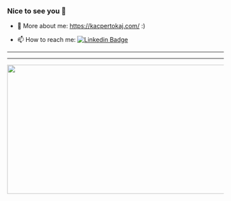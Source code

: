 ### Nice to see you 👋

- 💬 More about me: https://kacpertokaj.com/ :)

<!--
**Coz1n1/Coz1n1** is a ✨ _special_ ✨ repository because its `README.md` (this file) appears on your GitHub profile.

Here are some ideas to get you started:

- 🔭 I’m currently working on ...
- 🌱 I’m currently learning ...
- 👯 I’m looking to collaborate on ...
- 🤔 I’m looking for help with ...
- 
- 
- 😄 Pronouns: ...
- ⚡ Fun fact: ...
-->
- 📫 How to reach me: [![Linkedin Badge](https://img.shields.io/badge/-LinkedIn-blue?style=flat&logo=Linkedin&logoColor=white)](https://www.linkedin.com/in/kacper-tokaj/)

---


---

<div>
  <img src="https://media.giphy.com/media/v1.Y2lkPTc5MGI3NjExNzY4NjlveWd5aWVlbmFvYTlrd2JkaGpiazF2aXFnMGV0Z28zc2xtaSZlcD12MV9pbnRlcm5hbF9naWZfYnlfaWQmY3Q9Zw/3o6ZtaNTM9Dzesi5C8/giphy.gif)https://media.giphy.com/media/v1.Y2lkPTc5MGI3NjExNzY4NjlveWd5aWVlbmFvYTlrd2JkaGpiazF2aXFnMGV0Z28zc2xtaSZlcD12MV9pbnRlcm5hbF9naWZfYnlfaWQmY3Q9Zw/3o6ZtaNTM9Dzesi5C8/giphy.gif" width="600" height="300"/>
</div>
